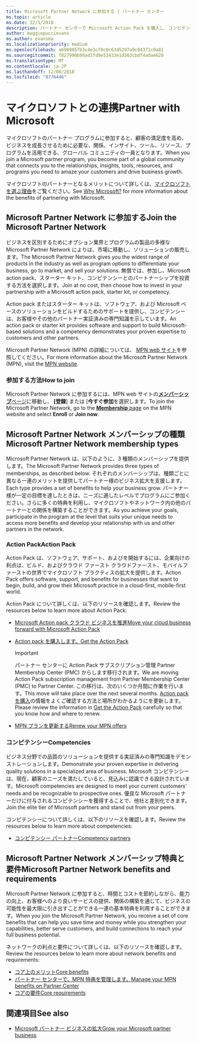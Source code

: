 ```yaml
---
title: Microsoft Partner Network に参加する | パートナー センター
ms.topic: article
ms.date: 12/5/2018
description: パートナー センターで Microsoft Action Pack を購入し、コンピテンシーを獲得しましょう
author: maggiepuccievans
ms.author: evansma
ms.localizationpriority: medium
ms.openlocfilehash: a6989957b3c4e3cf0c0c63d5297a9c04371c0a81
ms.sourcegitcommit: f827990b99ad1fd9e53433e1d563cbdf4adae628
ms.translationtype: MT
ms.contentlocale: ja-JP
ms.lasthandoff: 12/06/2018
ms.locfileid: "8776446"
---
```

<!-- Note from Maggie on Dec 5, 2018: I can no longer tell what purpose this article serves. I'm going to redirect it to the mpn-overview.md topic and move the relevant information there. In the interim, I've copied and pasted the content from the MPN overview topic into this one in case anyone out there has it bookmarked.
-->

# <a name="partner-with-microsoft"></a><span data-ttu-id="f913c-103">マイクロソフトとの連携</span><span class="sxs-lookup"><span data-stu-id="f913c-103">Partner with Microsoft</span></span>

<span data-ttu-id="f913c-104">マイクロソフトのパートナー プログラムに参加すると、顧客の満足度を高め、ビジネスを成長させるために必要な、関係、インサイト、ツール、リソース、プログラムを活用できる、グローバル コミュニティの一員となります。</span><span class="sxs-lookup"><span data-stu-id="f913c-104">When you join a Microsoft partner program, you become part of a global community that connects you to the relationships, insights, tools, resources, and programs you need to amaze your customers and drive business growth.</span></span>

<span data-ttu-id="f913c-105">マイクロソフトのパートナーとなるメリットについて詳しくは、[マイクロソフトを選ぶ理由](https://partner.microsoft.com/business-opportunities/why-microsoft)をご覧ください。</span><span class="sxs-lookup"><span data-stu-id="f913c-105">See [Why Microsoft?](https://partner.microsoft.com/business-opportunities/why-microsoft) for more information about the benefits of partnering with Microsoft.</span></span> 

## <a name="join-the-microsoft-partner-network"></a><span data-ttu-id="f913c-106">Microsoft Partner Network に参加する</span><span class="sxs-lookup"><span data-stu-id="f913c-106">Join the Microsoft Partner Network</span></span>

<!-- 12/5/18 The content below was copied and pasted directly from the Membership page of the MPN site (https://partner.microsoft.com/en-us/membership)-->

<span data-ttu-id="f913c-107">ビジネスを区別するためにオプション業界とプログラムの製品の多様な Microsoft Partner Network によりは、市場に移動し、ソリューションの販売します。</span><span class="sxs-lookup"><span data-stu-id="f913c-107">The Microsoft Partner Network gives you the widest range of products in the industry as well as program options to differentiate your business, go to market, and sell your solutions.</span></span> <span data-ttu-id="f913c-108">無償では、参加し、Microsoft action pack、スターター キット、コンピテンシーとのパートナーシップを投資する方法を選択します。</span><span class="sxs-lookup"><span data-stu-id="f913c-108">Join at no cost, then choose how to invest in your partnership with a Microsoft action pack, starter kit, or competency.</span></span>

<span data-ttu-id="f913c-109">Action pack またはスターター キットは、ソフトウェア、および Microsoft ベースのソリューションをビルドするためのサポートを提供し、コンピテンシーは、お客様やその他のパートナー実証済みの専門知識を示しています。</span><span class="sxs-lookup"><span data-stu-id="f913c-109">An action pack or starter kit provides software and support to build Microsoft-based solutions and a competency demonstrates your proven expertise to customers and other partners.</span></span>

<span data-ttu-id="f913c-110">Microsoft Partner Network (MPN) の詳細については、 [MPN web サイト](https://partner.microsoft.com/commercial)を参照してください。</span><span class="sxs-lookup"><span data-stu-id="f913c-110">For more information about the Microsoft Partner Network (MPN), visit the [MPN website](https://partner.microsoft.com/commercial).</span></span>

### <a name="how-to-join"></a><span data-ttu-id="f913c-111">参加する方法</span><span class="sxs-lookup"><span data-stu-id="f913c-111">How to join</span></span>

<span data-ttu-id="f913c-112">Microsoft Partner Network に参加するには、MPN web サイトの[**メンバーシップ**ページ](https://partner.microsoft.com/membership)に移動し、 **[登録**] または [**今すぐ参加**を選択します。</span><span class="sxs-lookup"><span data-stu-id="f913c-112">To join the Microsoft Partner Network, go to the [**Membership** page](https://partner.microsoft.com/membership) on the MPN website and select **Enroll** or **Join now**.</span></span>

## <a name="microsoft-partner-network-membership-types"></a><span data-ttu-id="f913c-113">Microsoft Partner Network メンバーシップの種類</span><span class="sxs-lookup"><span data-stu-id="f913c-113">Microsoft Partner Network membership types</span></span>

<!-- 12/5/18 The content below was copied and pasted directly from the Membership pages of the MPN site (https://partner.microsoft.com/en-us/membership)-->

<span data-ttu-id="f913c-114">Microsoft Partner Network は、以下のように、3 種類のメンバーシップを提供します。</span><span class="sxs-lookup"><span data-stu-id="f913c-114">The Microsoft Partner Network provides three types of memberships, as described below.</span></span> <span data-ttu-id="f913c-115">それぞれのメンバーシップは、種類ごとに異なる一連のメリットを提供してパートナー様のビジネス拡大を支援します。</span><span class="sxs-lookup"><span data-stu-id="f913c-115">Each type provides a set of benefits to help your business grow.</span></span> <span data-ttu-id="f913c-116">パートナー様が一定の目標を達したときは、ニーズに適したレベルでプログラムにご参加ください。さらに多くの特典を利用し、マイクロソフトやネットワーク内の他のパートナーとの関係を構築することができます。</span><span class="sxs-lookup"><span data-stu-id="f913c-116">As you achieve your goals, participate in the program at the level that suits your unique needs to access more benefits and develop your relationship with us and other partners in the network.</span></span>

### <a name="action-pack"></a><span data-ttu-id="f913c-117">Action Pack</span><span class="sxs-lookup"><span data-stu-id="f913c-117">Action Pack</span></span>

<span data-ttu-id="f913c-118">Action Pack は、ソフトウェア、サポート、およびを開始するには、企業向けの利点は、ビルド、およびクラウド ファースト クラウドファースト、モバイルファーストの世界でマイクロソフト プラクティスの拡大を提供します。</span><span class="sxs-lookup"><span data-stu-id="f913c-118">Action Pack offers software, support, and benefits for businesses that want to begin, build, and grow their Microsoft practice in a cloud-first, mobile-first world.</span></span> 

<span data-ttu-id="f913c-119">Action Pack について詳しくは、以下のリソースを確認します。</span><span class="sxs-lookup"><span data-stu-id="f913c-119">Review the resources below to learn more about Action Pack:</span></span>

- [<span data-ttu-id="f913c-120">Microsoft Action pack クラウド ビジネスを推進</span><span class="sxs-lookup"><span data-stu-id="f913c-120">Move your cloud business forward with Microsoft Action Pack</span></span>](https://partner.microsoft.com/membership/action-pack)
- [<span data-ttu-id="f913c-121">Action pack を購入します。</span><span class="sxs-lookup"><span data-stu-id="f913c-121">Get the Action Pack</span></span>](mpn-get-action-pack.md)
  
    >[!IMPORTANT]
    ><span data-ttu-id="f913c-122">パートナー センターに Action Pack サブスクリプション管理 Partner Membership Center (PMC) からします移行されます。</span><span class="sxs-lookup"><span data-stu-id="f913c-122">We are moving Action Pack subscription management from Partner Membership Center (PMC) to Partner Center.</span></span> <span data-ttu-id="f913c-123">この移行は、次のいくつか月間に作業を行います。</span><span class="sxs-lookup"><span data-stu-id="f913c-123">This move will take place over the next several months.</span></span> <span data-ttu-id="f913c-124">[Action pack を購入](mpn-get-action-pack.md)の情報をよくご確認する方法と場所がわかるようにを更新します。</span><span class="sxs-lookup"><span data-stu-id="f913c-124">Please review the information in [Get the Action Pack](mpn-get-action-pack.md) carefully so that you know how and where to renew.</span></span>  

- [<span data-ttu-id="f913c-125">MPN プランを更新する</span><span class="sxs-lookup"><span data-stu-id="f913c-125">Renew your MPN offers</span></span>](renew-mpn-offers.md)

### <a name="competencies"></a><span data-ttu-id="f913c-126">コンピテンシー</span><span class="sxs-lookup"><span data-stu-id="f913c-126">Competencies</span></span>

<span data-ttu-id="f913c-127">ビジネス分野での品質のソリューションを提供する実証済みの専門知識をデモンストレーションします。</span><span class="sxs-lookup"><span data-stu-id="f913c-127">Demonstrate your proven expertise in delivering quality solutions in a specialized area of business.</span></span> <span data-ttu-id="f913c-128">Microsoft コンピテンシーは、現在、顧客のニーズを満たしていると、見込みに認識できる設計されています。</span><span class="sxs-lookup"><span data-stu-id="f913c-128">Microsoft competencies are designed to meet your current customers’ needs and be recognizable to prospective ones.</span></span> <span data-ttu-id="f913c-129">優良な Microsoft パートナーだけに付与されるコンピテンシーを獲得することで、他社と差別化できます。</span><span class="sxs-lookup"><span data-stu-id="f913c-129">Join the elite tier of Microsoft partners and stand out from your peers.</span></span>

<span data-ttu-id="f913c-130">コンピテンシーについて詳しくは、以下のリソースを確認します。</span><span class="sxs-lookup"><span data-stu-id="f913c-130">Review the resources below to learn more about competencies:</span></span>

- [<span data-ttu-id="f913c-131">コンピテンシー パートナー</span><span class="sxs-lookup"><span data-stu-id="f913c-131">Competency partners</span></span>](https://partner.microsoft.com/membership/competencies)

## <a name="microsoft-partner-network-benefits-and-requirements"></a><span data-ttu-id="f913c-132">Microsoft Partner Network メンバーシップ特典と要件</span><span class="sxs-lookup"><span data-stu-id="f913c-132">Microsoft Partner Network benefits and requirements</span></span>

<span data-ttu-id="f913c-133">Microsoft Partner Network に参加すると、時間とコストを節約しながら、能力の向上、お客様へのより良いサービスの提供、関係の構築を通じて、ビジネスの可能性を最大限に引き出すことができる一連の基本特典を利用することができます。</span><span class="sxs-lookup"><span data-stu-id="f913c-133">When you join the Microsoft Partner Network, you receive a set of core benefits that can help you save time and money while you strengthen your capabilities, better serve customers, and build connections to reach your full business potential.</span></span>

<span data-ttu-id="f913c-134">ネットワークの利点と要件について詳しくは、以下のリソースを確認します。</span><span class="sxs-lookup"><span data-stu-id="f913c-134">Review the resources below to learn more about network benefits and requirements:</span></span>

- [<span data-ttu-id="f913c-135">コア上のメリット</span><span class="sxs-lookup"><span data-stu-id="f913c-135">Core benefits</span></span>](https://partner.microsoft.com/en-us/membership/core-benefits#simple-tab-content-1)
- [<span data-ttu-id="f913c-136">パートナー センターで、MPN 特典を管理します。</span><span class="sxs-lookup"><span data-stu-id="f913c-136">Manage your MPN benefits on Partner Center</span></span>](manage-your-partner-network-benefits.md)
- [<span data-ttu-id="f913c-137">コアの要件</span><span class="sxs-lookup"><span data-stu-id="f913c-137">Core requirements</span></span>](https://partner.microsoft.com/en-us/membership/core-benefits#simple-tab-content-2)

## <a name="see-also"></a><span data-ttu-id="f913c-138">関連項目</span><span class="sxs-lookup"><span data-stu-id="f913c-138">See also</span></span>
- [<span data-ttu-id="f913c-139">Microsoft パートナー ビジネスの拡大</span><span class="sxs-lookup"><span data-stu-id="f913c-139">Grow your Microsoft partner business</span></span>](grow-your-business.md)
